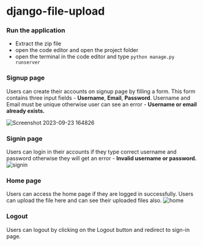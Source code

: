 # django-file-upload

### Run the application
* Extract the zip file
* open the code editor and open the project folder
* open the terminal in the code editor and type `python manage.py runserver`

### Signup page
Users can create their accounts on signup page by filling a form. This form contains three input fields - **Username**, **Email**, **Password**. Username and Email must be unique otherwise user can see an error - **Username or email already exists.**

![Screenshot 2023-09-23 164826](https://github.com/MadhubanKhatri/django-file-upload/assets/62587495/61bf078c-67f7-44ab-b0c1-039de2c212b2)

### Signin page
Users can login in their accounts if they type correct username and password otherwise they will get an error - **Invalid username or password.**
![signin](https://github.com/MadhubanKhatri/django-file-upload/assets/62587495/0b3d9374-12f5-4dc2-a702-f86ddeb3c5a7)

### Home page
Users can access the home page if they are logged in successfully. Users can upload the file here and can see their uploaded files also.
![home](https://github.com/MadhubanKhatri/django-file-upload/assets/62587495/8c7e0d86-3831-49b1-b5dc-73c71d3e7ca3)

### Logout
Users can logout by clicking on the Logout button and redirect to sign-in page.
